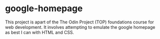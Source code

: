 # google-homepage
This project is apart of the The Odin Project (TOP) foundations course for web development. It involves attempting to emulate the google homepage as best I can with HTML and CSS.

